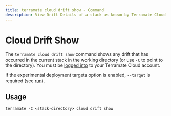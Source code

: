 ```yaml
---
title: terramate cloud drift show - Command
description: View Drift Details of a stack as known by Terramate Cloud by using the `terramate cloud drfit show` command.
---
```


# Cloud Drift Show

The `terramate cloud drift show` command shows any drift that has occurred in the current stack in the working directory (or use `-C` to point to the directory). You must be [logged into](../cloud-login.md) to your Terramate Cloud account.

If the experimental deployment targets option is enabled, `--target` is required (see [run](../../run#tmc-deployment-targets)).

## Usage

`terramate -C <stack-directory> cloud drift show`
